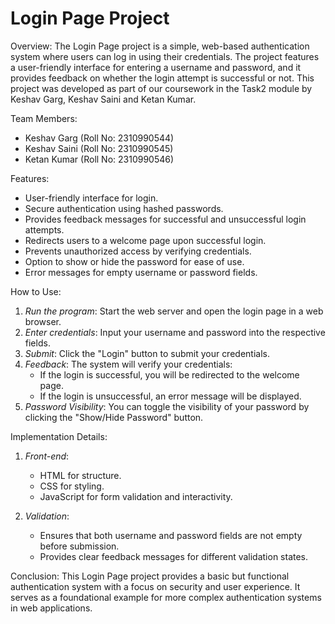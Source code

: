# Login Page Project


Overview:
The Login Page project is a simple, web-based authentication system where users can log in using their credentials. The project features a user-friendly interface for entering a username and password, and it provides feedback on whether the login attempt is successful or not. This project was developed as part of our coursework in the Task2 module by Keshav Garg, Keshav Saini and Ketan Kumar.

Team Members:
- Keshav Garg (Roll No: 2310990544)
- Keshav Saini (Roll No: 2310990545)
- Ketan Kumar (Roll No: 2310990546)


Features:
- User-friendly interface for login.
- Secure authentication using hashed passwords.
- Provides feedback messages for successful and unsuccessful login attempts.
- Redirects users to a welcome page upon successful login.
- Prevents unauthorized access by verifying credentials.
- Option to show or hide the password for ease of use.
- Error messages for empty username or password fields.


How to Use:
1. *Run the program*: Start the web server and open the login page in a web browser.
2. *Enter credentials*: Input your username and password into the respective fields.
3. *Submit*: Click the "Login" button to submit your credentials.
4. *Feedback*: The system will verify your credentials:
   - If the login is successful, you will be redirected to the welcome page.
   - If the login is unsuccessful, an error message will be displayed.
5. *Password Visibility*: You can toggle the visibility of your password by clicking the "Show/Hide Password" button.


Implementation Details:
1. *Front-end*:
    - HTML for structure.
    - CSS for styling.
    - JavaScript for form validation and interactivity.

2. *Validation*:
    - Ensures that both username and password fields are not empty before submission.
    - Provides clear feedback messages for different validation states.
      
Conclusion:
This Login Page project provides a basic but functional authentication system with a focus on security and user experience. It serves as a foundational example for more complex authentication systems in web applications.
